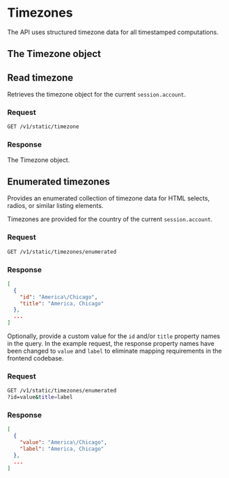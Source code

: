 # Timezones

The API uses structured timezone data for all timestamped computations.



## The Timezone object

<!--@include: includes/objects/timezone.md-->
<!--@include: includes/properties/timezone.md-->

## Read timezone

Retrieves the timezone object for the current `session.account`.

### Request

```sh
GET /v1/static/timezone
```

### Response

The Timezone object.

<!--@include: includes/objects/partials/timezone.md-->


## Enumerated timezones

Provides an enumerated collection of timezone data for HTML selects, radios, or similar listing elements.

Timezones are provided for the country of the current `session.account`.

### Request

```sh
GET /v1/static/timezones/enumerated
```

### Response

```json
[
  {
    "id": "America\/Chicago",
    "title": "America, Chicago"
  },
  ...
]
```

Optionally, provide a custom value for the `id` and/or `title` property names in the query. In the example request, the response property names have been changed to `value` and `label` to eliminate mapping requirements in the frontend codebase.

### Request

```sh
GET /v1/static/timezones/enumerated
?id=value&title=label
```

### Response

```json
[
  {
    "value": "America\/Chicago",
    "label": "America, Chicago"
  },
  ...
]
```

